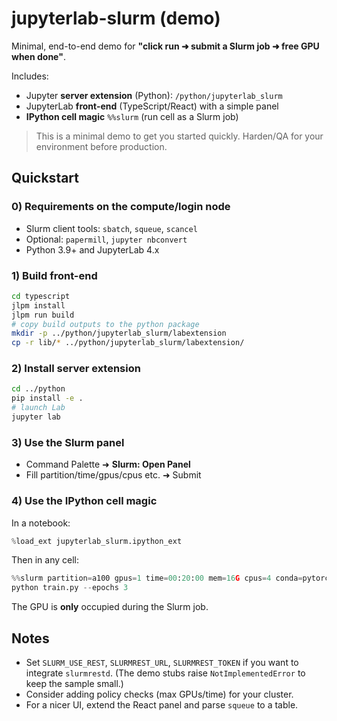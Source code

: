 # jupyterlab-slurm (demo)

Minimal, end-to-end demo for **"click run ➜ submit a Slurm job ➜ free GPU when done"**.

Includes:
- Jupyter **server extension** (Python): `/python/jupyterlab_slurm`
- JupyterLab **front-end** (TypeScript/React) with a simple panel
- **IPython cell magic** `%%slurm` (run cell as a Slurm job)

> This is a minimal demo to get you started quickly. Harden/QA for your environment before production.

## Quickstart

### 0) Requirements on the compute/login node
- Slurm client tools: `sbatch`, `squeue`, `scancel`
- Optional: `papermill`, `jupyter nbconvert`
- Python 3.9+ and JupyterLab 4.x

### 1) Build front-end
```bash
cd typescript
jlpm install
jlpm run build
# copy build outputs to the python package
mkdir -p ../python/jupyterlab_slurm/labextension
cp -r lib/* ../python/jupyterlab_slurm/labextension/
```

### 2) Install server extension
```bash
cd ../python
pip install -e .
# launch Lab
jupyter lab
```

### 3) Use the Slurm panel
- Command Palette ➜ **Slurm: Open Panel**
- Fill partition/time/gpus/cpus etc. ➜ Submit

### 4) Use the IPython cell magic
In a notebook:
```python
%load_ext jupyterlab_slurm.ipython_ext
```
Then in any cell:
```python
%%slurm partition=a100 gpus=1 time=00:20:00 mem=16G cpus=4 conda=pytorch
python train.py --epochs 3
```

The GPU is **only** occupied during the Slurm job.

## Notes
- Set `SLURM_USE_REST`, `SLURMREST_URL`, `SLURMREST_TOKEN` if you want to integrate `slurmrestd`. (The demo stubs raise `NotImplementedError` to keep the sample small.)
- Consider adding policy checks (max GPUs/time) for your cluster.
- For a nicer UI, extend the React panel and parse `squeue` to a table.
